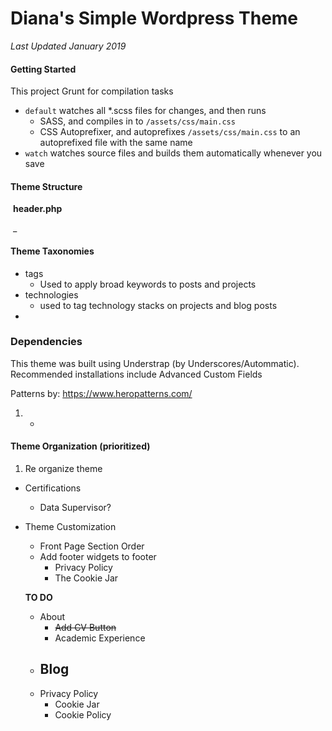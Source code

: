 # Diana's Simple Wordpress Theme

_Last Updated January 2019_

#### Getting Started

This project Grunt for compilation tasks

- `default` watches all *.scss files for changes, and then runs
  - SASS, and compiles in to `/assets/css/main.css`
  - CSS Autoprefixer, and autoprefixes `/assets/css/main.css` to an autoprefixed file with the same name
- `watch` watches source files and builds them automatically whenever you save



#### Theme Structure

​	**header.php**

​	_

#### Theme Taxonomies

 - tags
    - Used to apply broad keywords to posts and projects
- technologies
  - used to tag technology stacks on projects and blog posts
- 

### Dependencies

This theme was built using Understrap (by Underscores/Autommatic). Recommended installations include Advanced Custom Fields



Patterns by: https://www.heropatterns.com/

1. - 



#### Theme Organization (prioritized)

1. Re organize theme 





- Certifications
  - Data Supervisor? 

 

- Theme Customization

  - Front Page Section Order
  - Add footer widgets to footer
    - Privacy Policy
    - The Cookie Jar

  

  **TO DO**

  - About
    - ~~Add CV Button~~
    - Academic Experience
  - Blog
    - 
  - Privacy Policy
    - Cookie Jar
    - Cookie Policy

  




